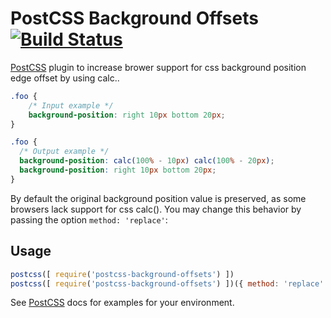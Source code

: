 # PostCSS Background Offsets [![Build Status][ci-img]][ci]

[PostCSS] plugin to increase brower support for css background position edge offset by using calc..

[PostCSS]: https://github.com/postcss/postcss
[ci-img]:  https://travis-ci.org/MattDiMu/postcss-background-offsets.svg
[ci]:      https://travis-ci.org/MattDiMu/postcss-background-offsets

```css
.foo {
    /* Input example */
    background-position: right 10px bottom 20px;
}
```

```css
.foo {
  /* Output example */
  background-position: calc(100% - 10px) calc(100% - 20px);
  background-position: right 10px bottom 20px;
}
```
By default the original background position value is preserved, as some browsers lack support for css calc(). You may change this behavior by passing the option `method: 'replace'`:

## Usage

```js
postcss([ require('postcss-background-offsets') ])
postcss([ require('postcss-background-offsets') ])({ method: 'replace' })
```

See [PostCSS] docs for examples for your environment.
